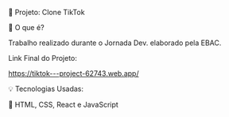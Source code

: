 🚀 Projeto: Clone TikTok

📜 O que é?

Trabalho realizado durante o Jornada Dev. elaborado pela EBAC.

Link Final do Projeto:

https://tiktok---project-62743.web.app/

💡 Tecnologias Usadas:

💪 HTML, CSS, React e JavaScript

